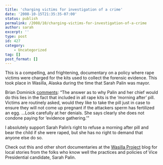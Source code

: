 ```yaml
---
title: 'charging victims for investigation of a crime'
date: '2008-10-15T21:35:35-07:00'
status: publish
permalink: /2008/10/charging-victims-for-investigation-of-a-crime
author: sarah
excerpt: ''
type: post
id: 427
category:
    - Uncategorized
tag: []
post_format: []
---
```

This is a compelling, and frightening, documentary on a policy where rape victims were charged for the kits used to collect the forensic evidence. This took place in Wasilla, Alaska during the time that Sarah Palin was mayor.

Brian Dominick [comments](http://www.wasillaproject.com/index/2008/10/sarah-palin-the.html#comment-134026797): “The answer as to why Palin and her chief would do this lies in the fact that included in all rape kits is the ‘morning after’ pill. Victims are routinely asked, would they like to take the pill just in case to ensure they will not come up pregnant if the attackers sperm has fertilized an egg. …Look carefully at her denials. She says clearly she does not condone paying for ‘evidence gathering.'”

I absolutely support Sarah Palin’s right to refuse a morning after pill and bear the child if she were raped, but she has no right to demand that anyone else do so.

Check out this and other short documentaries at the [Wasilla Project](http://www.wasillaproject.com/) blog for local stories from the folks who know well the practices and policies of Vice Presidential candidate, Sarah Palin.